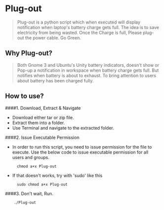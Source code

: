Plug-out
========

> Plug-out is a python script which when executed will display notification when laptop's battery charge gets full. The idea is to save electricity from being wasted. Once the Charge is full, Please plug-out the power cable. Go Green.

Why Plug-out?
-------------

> Both Gnome 3 and Ubuntu's Unity battery indicators, doesn't show or Pop-up a notification in workspace when battery charge gets full. But notifies when battery is about to exhaust. To bring attention to users about battery has been charged fully.

How to use?
------------

####1. Download, Extract & Navigate
* Download either tar or zip file.
* Extract them into a folder.
* Use Terminal and navigate to the extracted folder.

####2. Issue Executable Permission
* In order to run this script, you need to issue permission for the file to execute. Use the below code to issue executable permission for all users and groups.

		chmod a+x Plug-out

* If that doesn't works, try with 'sudo' like this

		sudo chmod a+x Plug-out

####3. Don't wait, Run.

		./Plug-out
